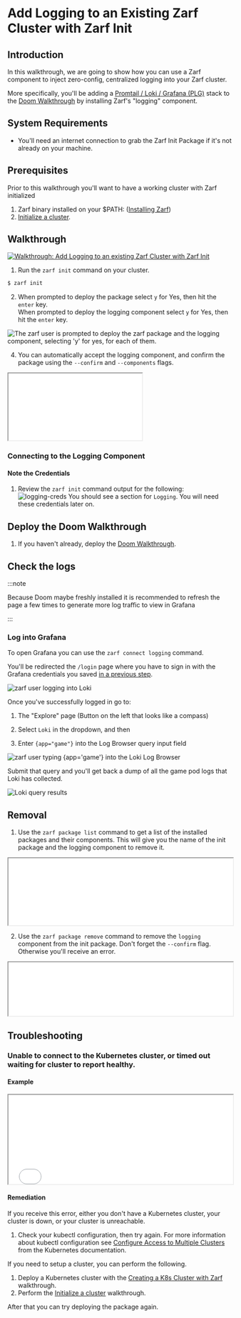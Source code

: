# Add Logging to an Existing Zarf Cluster with Zarf Init

## Introduction

In this walkthrough, we are going to show how you can use a Zarf component to inject zero-config, centralized logging into your Zarf cluster.

More specifically, you'll be adding a [Promtail / Loki / Grafana (PLG)](https://github.com/grafana/loki) stack to the [Doom Walkthrough](./2-deploying-doom.md) by installing Zarf's "logging" component.

## System Requirements

- You'll need an internet connection to grab the Zarf Init Package if it's not already on your machine.

## Prerequisites

Prior to this walkthrough you'll want to have a working cluster with Zarf initialized
1.  Zarf binary installed on your $PATH: ([Installing Zarf](../3-getting-started.md#installing-zarf))
2. [Initialize a cluster](./1-initializing-a-k8s-cluster.md).

## Walkthrough
[![Walkthrough: Add Logging to an existing Zarf Cluster with Zarf Init](../.images/walkthroughs/logging_thumbnail.png)](https://youtu.be/FYkafs1idlQ "Add Logging to an existing Zarf Cluster with Zarf Init")

1. Run the `zarf init` command on your cluster.

```sh
$ zarf init
```

2. When prompted to deploy the package select `y` for Yes, then hit the `enter` 
key. <br/> When prompted to deploy the logging component select `y` for Yes, then hit the `enter` key.

![The zarf user is prompted to deploy the zarf package and the logging component, selecting 'y' for yes, for each of them.](../.images/walkthroughs/logging_prompts.png)

4. You can automatically accept the logging component, and confirm the package using the `--confirm` and `--components` flags.

<iframe src="/docs/walkthroughs/logging_init.html" style={{
  height: '800px',
  width: '100%',
  border: 'none'}}></iframe>

### Connecting to the Logging Component

#### Note the Credentials

1. Review the `zarf init` command output for the following:
![logging-creds](../.images/walkthroughs/logging_credentials.png)
You should see a section for `Logging`.  You will need these credentials later on.

## Deploy the Doom Walkthrough

1. If you haven't already, deploy the [Doom Walkthrough](./2-deploying-doom.md).

## Check the logs

:::note

Because Doom maybe freshly installed it is recommended to refresh the page a few times to generate more log traffic to view in Grafana

:::


### Log into Grafana

To open Grafana you can use the `zarf connect logging` command.

You'll be redirected the `/login` page where you have to sign in with the Grafana credentials you saved [in a previous step](#note-the-credentials).

![zarf user logging into Loki](../.images/walkthroughs/logging_login.png)

Once you've successfully logged in go to:

1. The "Explore" page (Button on the left that looks like a compass)

2. Select `Loki` in the dropdown, and then
3. Enter `{app="game"}` into the Log Browser query input field

![zarf user typing {app='game'} into the Loki Log Browser](../.images/walkthroughs/logging_query.png)

Submit that query and you'll get back a dump of all the game pod logs that Loki has collected.

![Loki query results](../.images/walkthroughs/logging_logs.png)

## Removal

1. Use the `zarf package list` command to get a list of the installed packages and their components.  This will give you the name of the init package and the logging component to remove it.

<iframe src="/docs/walkthroughs/logging_list.html" width="100%"></iframe>

2. Use the `zarf package remove` command to remove the `logging` component from the init package.  Don't forget the `--confirm` flag.  Otherwise you'll receive an error.

<iframe src="/docs/walkthroughs/logging_remove.html" width="100%" height="120px"></iframe>


## Troubleshooting

### Unable to connect to the Kubernetes cluster, or timed out waiting for cluster to report healthy.

#### Example

<iframe src="/docs/walkthroughs/troubleshoot_unreachable.html" width="100%" height="200px"></iframe>

#### Remediation

If you receive this error, either you don't have a Kubernetes cluster, your cluster is down, or your cluster is unreachable.

1. Check your kubectl configuration, then try again.  For more information about kubectl configuration see [Configure Access to Multiple Clusters](https://kubernetes.io/docs/tasks/access-application-cluster/configure-access-multiple-clusters/) from the Kubernetes documentation.

If you need to setup a cluster, you can perform the following.

1. Deploy a Kubernetes cluster with the [Creating a K8s Cluster with Zarf](./4-creating-a-k8s-cluster-with-zarf.md) walkthrough.
2. Perform the [Initialize a cluster](./1-initializing-a-k8s-cluster.md) walkthrough.

After that you can try deploying the package again.